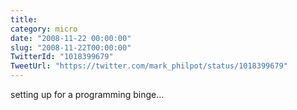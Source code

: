 ```yaml
---
title: 
category: micro
date: "2008-11-22 00:00:00"
slug: "2008-11-22T00:00:00"
TwitterId: "1018399679"
TweetUrl: "https://twitter.com/mark_philpot/status/1018399679"
---
```


setting up for a programming binge...
